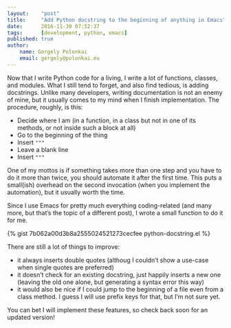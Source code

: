 ```yaml
---
layout:    "post"
title:     "Add Python docstring to the beginning of anything in Emacs"
date:      2016-11-30 07:52:37
tags:      [development, python, emacs]
published: true
author:
    name: Gergely Polonkai
    email: gergely@polonkai.eu
---
```


Now that I write Python code for a living, I write a lot of functions,
classes, and modules.  What I still tend to forget, and also find tedious,
is adding docstrings.  Unlike many developers, writing documentation is not
an enemy of mine, but it usually comes to my mind when I finish
implementation.  The procedure, roughly, is this:

* Decide where I am (in a function, in a class but not in one of its
  methods, or not inside such a block at all)
* Go to the beginning of the thing
* Insert `"""`
* Leave a blank line
* Insert `"""`

One of my mottos is if something takes more than one step and you have to do
it more than twice, you should automate it after the first time.  This puts
a small(ish) overhead on the second invocation (when you implement the
automation), but it usually worth the time.

Since I use Emacs for pretty much everything coding-related (and many more,
but that’s the topic of a different post), I wrote a small function to do it
for me.

{% gist 7b062a00d3b8a2555024521273cecfee python-docstring.el %}

There are still a lot of things to improve:

* it always inserts double quotes (althoug I couldn’t show a use-case when
single quotes are preferred)
* it doesn’t check for an existing docstring, just happily inserts a new one
(leaving the old one alone, but generating a syntax error this way)
* it would also be nice if I could jump to the beginning of a file even from
a class method.  I guess I will use prefix keys for that, but I’m not sure
yet.

You can bet I will implement these features, so check back soon for an
updated version!
